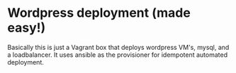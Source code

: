 # Wordpress deployment (made easy!) 

Basically this is just a Vagrant box that deploys wordpress VM's, mysql, and a loadbalancer. It uses ansible as the provisioner for idempotent automated deployment. 
